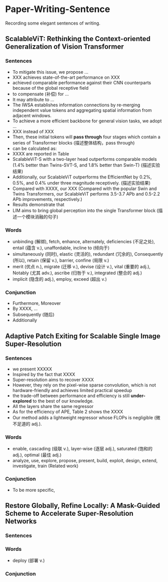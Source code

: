 # Paper-Writing-Sentence
Recording some elegant sentences of writing.

## ScalableViT: Rethinking the Context-oriented Generalization of Vision Transformer
### Sentences
- To mitigate this issue, we propose ...
- XXX achieves state-of-the-art performance on XXX
- achieved comparable performance against their CNN counterparts because of the global receptive field
- to compensate (补偿) for ...
- It may attribute to ...
- The IWSA establishes information connections by re-merging independent value tokens and aggregating spatial information from adjacent windows.
- To achieve a more efficient backbone for general vision tasks, we adopt ...
- XXX instead of XXX
- Then, these initial tokens will **pass through** four stages which contain a series of Transformer blocks (描述整体结构，pass through)
- can be calculated as:
- XXXX are reported in Table
- ScalableViT-S with a two-layer head outperforms comparable models (1.4% better than Twins-SVT-S, and 1.8% better than Swin-T) (描述实验结果)
- Additionally, our ScalableViT outperforms the EfficientNet by 0.2%, 0.5%, and 0.4% under three magnitude receptively. (描述实验结果)
- Compared with XXXX, our XXX (Compared with the popular Swin and Twins Transformers, our ScalableViT performs 3.5-3.7 APb and 0.5-2.2 APb improvements, respectively.)
- Results demonstrate that
- LIM aims to bring global perception into the single Transformer block (描述一个模块消融的句子)

### Words
- unbinding (解绑), fetch, enhance, alternately, deficiencies (不足之处), entail (蕴含 v.), unaffordable, incline to (倾向于)
- simultaneously (同时), elastic (灵活的), redundant (冗余的),  Consequently (所以),  retain (保留 v.), barrier, confine (局限 v.)
- merit (优点 n.), migrate (迁移 v.), devise (设计 v.), vital (重要的 adj.), Notably (尤其 adv.), ascribe (归咎于 v.), integrated (整合的 adj.)
- implicit (隐含的 adj.), employ, exceed (超出 v.)

### Conjunction
- Furthermore, Moreover
- By XXXX, ...
- Subsequently (随后)
- Additionally

## Adaptive Patch Exiting for Scalable Single Image Super-Resolution
### Sentences
- we present XXXXX
- Inspired by the fact that XXXX
- Super-resolution aims to recover XXXX
- However, they rely on the pixel-wise sparse convolution, which is not hardware-friendly and achieves limited practical speedup
- the trade-off between performance and efficiency is still **under-explored** to the best of our knowledge.
- All the layers share the same regressor
- As for the efficiency of APE, Table 2 shows the XXXX
- Our method adds a lightweight regressor whose FLOPs is negligible (微不足道的 adj.).

### Words
- enable, cascading (级联 v.), layer-wise (逐层 adj.),  saturated (饱和的 adj.), optimal (最佳 adj.)
- analyze, use, explore, propose, present, build, exploit, design, extend, investigate, train (Related work)


### Conjunction
- To be more specific, 

## Restore Globally, Refine Locally: A Mask-Guided Scheme to Accelerate Super-Resolution Networks
### Sentences


### Words
- deploy (部署 v.)



### Conjunction























